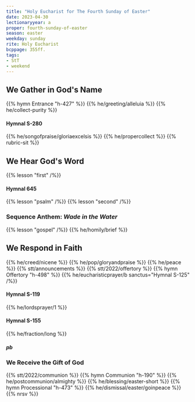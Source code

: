 ```yaml
---
title: "Holy Eucharist for The Fourth Sunday of Easter"
date: 2023-04-30
lectionaryyear: a
proper: fourth-sunday-of-easter
season: easter
weekday: sunday
rite: Holy Eucharist
bcppage: 355ff.
tags:
- StT
- weekend
---
```


## We Gather in God's Name
{{% hymn Entrance "h-427" %}}
{{% he/greeting/alleluia %}}
{{% he/collect-purity %}}

#### Hymnal S-280
{{% he/songofpraise/gloriaexcelsis %}}
{{% he/propercollect %}}
{{% rubric-sit %}}

## We Hear God's Word
{{% lesson "first" /%}}

#### Hymnal 645
{{% lesson "psalm" /%}}
{{% lesson "second" /%}}

### Sequence Anthem: _Wade in the Water_
{{% lesson "gospel" /%}}
{{% he/homily/brief %}}

## We Respond in Faith
{{% he/creed/nicene %}}
{{% he/pop/gloryandpraise %}}
{{% he/peace %}}
{{% stt/announcements %}}
{{% stt/2022/offertory %}}
{{% hymn Offertory "h-498" %}}
{{% he/eucharisticprayer/b sanctus="Hymnal S-125" /%}}

#### Hymnal S-119
{{% he/lordsprayer/1 %}}

#### Hymnal S-155
{{% he/fraction/long %}}

##### pb
### We Receive the Gift of God
{{% stt/2022/communion %}}
{{% hymn Communion "h-190" %}}
{{% he/postcommunion/almighty %}}
{{% he/blessing/easter-short %}}
{{% hymn Processional "h-473" %}}
{{% he/dismissal/easter/goinpeace %}}
{{% nrsv %}}

